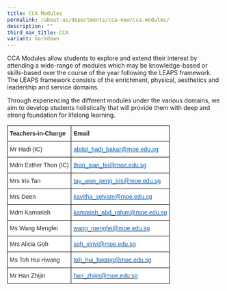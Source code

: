 ```yaml
---
title: CCA Modules
permalink: /about-us/departments/cca-new/cca-modules/
description: ""
third_nav_title: CCA
variant: markdown
---
```

<p>CCA Modules allow students to explore and extend their interest by attending a wide-range of modules which may be knowledge-based or skills-based over the course of the year following the LEAPS framework. The LEAPS framework consists of the enrichment, physical, aesthetics and leadership and service domains.&nbsp;</p>
<p>Through experiencing the different modules under the various domains, we aim to develop students holistically that will provide them with deep and strong foundation for lifelong learning.&nbsp;</p>
<style type="text/css">
.tg  {border-collapse:collapse;border-spacing:0;}
.tg td{border-color:black;border-style:solid;border-width:1px;font-family:Arial, sans-serif;font-size:14px;
  overflow:hidden;padding:10px 5px;word-break:normal;}
.tg th{border-color:black;border-style:solid;border-width:1px;font-family:Arial, sans-serif;font-size:14px;
  font-weight:normal;overflow:hidden;padding:10px 5px;word-break:normal;}
.tg .tg-7zkw{background-color:#FFF;color:#282828;text-align:left;vertical-align:top}
.tg .tg-hr73{background-color:#FFF;color:#282828;font-weight:bold;text-align:left;vertical-align:top}
.tg .tg-wogo{background-color:#FFF;color:#0563C1;text-align:left;text-decoration:underline;vertical-align:top}
</style>
<table class="tg">
<thead>
  <tr>
    <th class="tg-hr73"><span style="color:#282828">Teachers-in-Charge</span></th>
    <th class="tg-hr73"><span style="color:#282828">Email</span></th>
  </tr>
</thead>
<tbody>
  <tr>
    <td class="tg-7zkw"><span style="color:#282828">Mr Hadi (IC)</span></td>
    <td class="tg-wogo"><a href="mailto:abdul_hadi_bakar@moe.edu.sg"><span style="color:#0563C1">abdul_hadi_bakar@moe.edu.sg</span></a></td>
  </tr>
	<tr>
    <td class="tg-7zkw"><span style="color:#282828">Mdm Esther Thon (IC)</span></td>
    <td class="tg-wogo"><a href="mailto:thon_sian_fei@moe.edu.sg"><span style="color:#0563C1">thon_sian_fei@moe.edu.sg</span></a></td>
  </tr>
  <tr>
    <td class="tg-7zkw"><span style="color:#282828">Mrs Iris Tan</span></td>
    <td class="tg-wogo"><a href="mailto:tay_wan_peng_iris@moe.edu.sg"><span style="color:#0563C1">tay_wan_peng_iris@moe.edu.sg</span></a></td>
  </tr>
  <tr>
    <td class="tg-7zkw"><span style="color:#282828">Mrs Deen</span></td>
    <td class="tg-wogo"><a href="mailto:kavitha_selvam@moe.edu.sg"><span style="color:#0563C1">kavitha_selvam@moe.edu.sg</span></a></td>
  </tr>
  <tr>
    <td class="tg-7zkw"><span style="color:#282828">Mdm Kamariah</span></td>
    <td class="tg-wogo"><a href="mailto:kamariah_abd_rahim@moe.edu.sg"><span style="color:#0563C1">kamariah_abd_rahim@moe.edu.sg</span></a></td>
  </tr>
     <tr>
    <td class="tg-7zkw"><span style="color:#282828">Ms Wang Mengfei</span></td>
    <td class="tg-wogo"><a href="mailto:wang_mengfei@moe.edu.sg"><span style="color:#0563C1">wang_mengfei@moe.edu.sg</span></a></td>
  </tr>
  <tr>
    <td class="tg-7zkw"><span style="color:#282828">Mrs Alicia Goh</span></td>
    <td class="tg-wogo"><a href="mailto:soh_xinyi@moe.edu.sg"><span style="color:#0563C1">soh_xinyi@moe.edu.sg</span></a></td>
  </tr>
	<tr>
    <td class="tg-7zkw"><span style="color:#282828">Ms Toh Hui Hwang</span></td>
    <td class="tg-wogo"><a href="mailto:toh_hui_hwang@moe.edu.sg"><span style="color:#0563C1">toh_hui_hwang@moe.edu.sg</span></a></td>
  </tr>
	<tr>
    <td class="tg-7zkw"><span style="color:#282828">Mr Han Zhijin</span></td>
    <td class="tg-wogo"><a href="mailto:han_zhijin@moe.edu.sg"><span style="color:#0563C1">han_zhijin@moe.edu.sg</span></a></td>
  </tr>
</tbody>
</table>